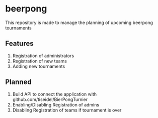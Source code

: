 # beerpong

This repository is made to manage the planning of upcoming beerpong tournaments

## Features

1. Registration of administrators
2. Registration of new teams
3. Adding new tournaments

## Planned

1. Build API to connect the application with github.com/tiseidel/BierPongTurnier
2. Enabling/Disabling Registration of admins
3. Disabling Registration of teams if tournament is over
